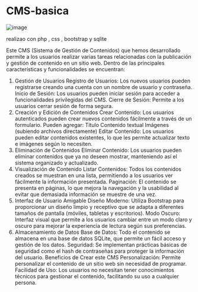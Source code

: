 # CMS-basica
![image](https://github.com/user-attachments/assets/afa01cfb-33c7-4e34-be07-70fbcdd3349f)

realizao con php , css , bootstrap y sqlite

Este CMS (Sistema de Gestión de Contenidos) que hemos desarrollado permite a los usuarios realizar varias tareas relacionadas con la publicación y gestión de contenido en un sitio web. Dentro de las principales características y funcionalidades se encuentran:

1. Gestión de Usuarios
Registro de Usuarios: Los nuevos usuarios pueden registrarse creando una cuenta con un nombre de usuario y contraseña.
Inicio de Sesión: Los usuarios pueden iniciar sesión para acceder a funcionalidades privilegidas del CMS.
Cierre de Sesión: Permite a los usuarios cerrar sesión de forma segura.
2. Creación y Edición de Contenidos
Crear Contenido: Los usuarios autenticados pueden crear nuevos contenidos fácilmente a través de un formulario. Pueden agregar:
Título
Contenido textual
Imágenes (subiendo archivos directamente)
Editar Contenido: Los usuarios pueden editar contenidos existentes, lo que les permite actualizar texto e imágenes según lo necesiten.
3. Eliminación de Contenidos
Eliminar Contenido: Los usuarios pueden eliminar contenidos que ya no deseen mostrar, manteniendo así el sistema organizado y actualizado.
4. Visualización de Contenido
Listar Contenidos: Todos los contenidos creados se muestran en una lista, permitiendo a los usuarios ver fácilmente la información presentada.
Paginación: El contenido se presenta en páginas, lo que mejora la navegación y la usabilidad al evitar que demasiada información se muestre de una vez.
5. Interfaz de Usuario Amigable
Diseño Moderno: Utiliza Bootstrap para proporcionar un diseño limpio y receptivo que se adapta a diferentes tamaños de pantalla (móviles, tabletas y escritorios).
Modo Oscuro: Interfaz visual que permite a los usuarios cambiar entre un modo claro y oscuro para mejorar la experiencia de lectura según sus preferencias.
6. Almacenamiento de Datos
Base de Datos: Todo el contenido se almacena en una base de datos SQLite, que permite un fácil acceso y gestión de los datos.
Seguridad: Se implementan prácticas básicas de seguridad como el hash de contraseñas para proteger la información del usuario.
Beneficios de Crear este CMS
Personalización: Permite personalizar el contenido de un sitio web sin necesidad de programar.
Facilidad de Uso: Los usuarios no necesitan tener conocimientos técnicos para gestionar el contenido, facilitando su uso a cualquier persona.
